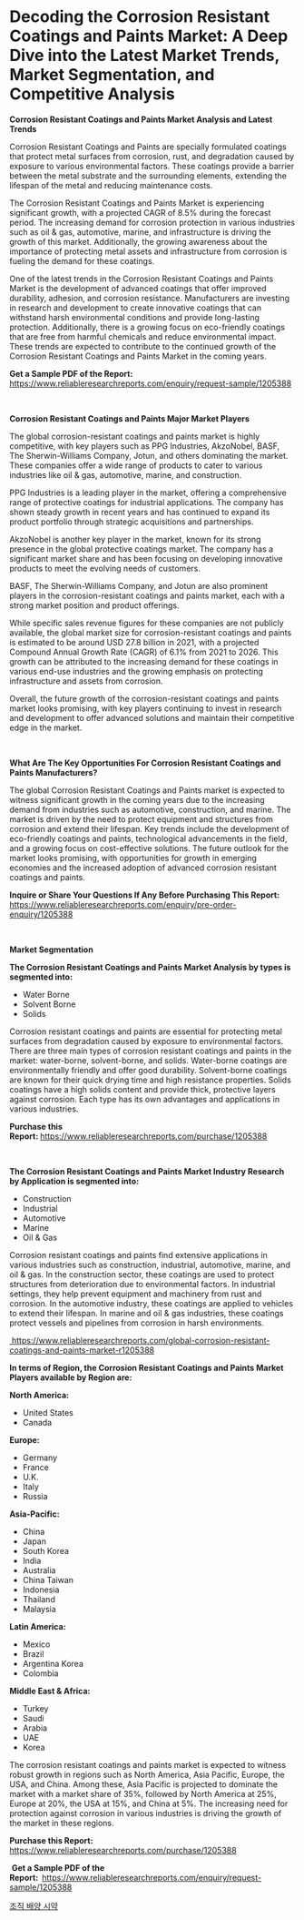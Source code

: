 <p><h1>Decoding the Corrosion Resistant Coatings and Paints Market: A Deep Dive into the Latest Market Trends, Market Segmentation, and Competitive Analysis</h1></p><p><strong>Corrosion Resistant Coatings and Paints Market Analysis and Latest Trends</strong></p>
<p><p>Corrosion Resistant Coatings and Paints are specially formulated coatings that protect metal surfaces from corrosion, rust, and degradation caused by exposure to various environmental factors. These coatings provide a barrier between the metal substrate and the surrounding elements, extending the lifespan of the metal and reducing maintenance costs.</p><p>The Corrosion Resistant Coatings and Paints Market is experiencing significant growth, with a projected CAGR of 8.5% during the forecast period. The increasing demand for corrosion protection in various industries such as oil & gas, automotive, marine, and infrastructure is driving the growth of this market. Additionally, the growing awareness about the importance of protecting metal assets and infrastructure from corrosion is fueling the demand for these coatings.</p><p>One of the latest trends in the Corrosion Resistant Coatings and Paints Market is the development of advanced coatings that offer improved durability, adhesion, and corrosion resistance. Manufacturers are investing in research and development to create innovative coatings that can withstand harsh environmental conditions and provide long-lasting protection. Additionally, there is a growing focus on eco-friendly coatings that are free from harmful chemicals and reduce environmental impact. These trends are expected to contribute to the continued growth of the Corrosion Resistant Coatings and Paints Market in the coming years.</p></p>
<p><strong>Get a Sample PDF of the Report:&nbsp;</strong> <a href="https://www.reliableresearchreports.com/enquiry/request-sample/1205388">https://www.reliableresearchreports.com/enquiry/request-sample/1205388</a></p>
<p>&nbsp;</p>
<p><strong>Corrosion Resistant Coatings and Paints Major Market Players</strong></p>
<p><p>The global corrosion-resistant coatings and paints market is highly competitive, with key players such as PPG Industries, AkzoNobel, BASF, The Sherwin-Williams Company, Jotun, and others dominating the market. These companies offer a wide range of products to cater to various industries like oil & gas, automotive, marine, and construction.</p><p>PPG Industries is a leading player in the market, offering a comprehensive range of protective coatings for industrial applications. The company has shown steady growth in recent years and has continued to expand its product portfolio through strategic acquisitions and partnerships.</p><p>AkzoNobel is another key player in the market, known for its strong presence in the global protective coatings market. The company has a significant market share and has been focusing on developing innovative products to meet the evolving needs of customers.</p><p>BASF, The Sherwin-Williams Company, and Jotun are also prominent players in the corrosion-resistant coatings and paints market, each with a strong market position and product offerings.</p><p>While specific sales revenue figures for these companies are not publicly available, the global market size for corrosion-resistant coatings and paints is estimated to be around USD 27.8 billion in 2021, with a projected Compound Annual Growth Rate (CAGR) of 6.1% from 2021 to 2026. This growth can be attributed to the increasing demand for these coatings in various end-use industries and the growing emphasis on protecting infrastructure and assets from corrosion.</p><p>Overall, the future growth of the corrosion-resistant coatings and paints market looks promising, with key players continuing to invest in research and development to offer advanced solutions and maintain their competitive edge in the market.</p></p>
<p>&nbsp;</p>
<p><strong>What Are The Key Opportunities For Corrosion Resistant Coatings and Paints Manufacturers?</strong></p>
<p><p>The global Corrosion Resistant Coatings and Paints market is expected to witness significant growth in the coming years due to the increasing demand from industries such as automotive, construction, and marine. The market is driven by the need to protect equipment and structures from corrosion and extend their lifespan. Key trends include the development of eco-friendly coatings and paints, technological advancements in the field, and a growing focus on cost-effective solutions. The future outlook for the market looks promising, with opportunities for growth in emerging economies and the increased adoption of advanced corrosion resistant coatings and paints.</p></p>
<p><strong>Inquire or Share Your Questions If Any Before Purchasing This Report:</strong> <a href="https://www.reliableresearchreports.com/enquiry/pre-order-enquiry/1205388">https://www.reliableresearchreports.com/enquiry/pre-order-enquiry/1205388</a></p>
<p>&nbsp;</p>
<p><strong>Market Segmentation</strong></p>
<p><strong>The Corrosion Resistant Coatings and Paints Market Analysis by types is segmented into:</strong></p>
<p><ul><li>Water Borne</li><li>Solvent Borne</li><li>Solids</li></ul></p>
<p><p>Corrosion resistant coatings and paints are essential for protecting metal surfaces from degradation caused by exposure to environmental factors. There are three main types of corrosion resistant coatings and paints in the market: water-borne, solvent-borne, and solids. Water-borne coatings are environmentally friendly and offer good durability. Solvent-borne coatings are known for their quick drying time and high resistance properties. Solids coatings have a high solids content and provide thick, protective layers against corrosion. Each type has its own advantages and applications in various industries.</p></p>
<p><strong>Purchase this Report:&nbsp;</strong><a href="https://www.reliableresearchreports.com/purchase/1205388">https://www.reliableresearchreports.com/purchase/1205388</a></p>
<p>&nbsp;</p>
<p><strong>The Corrosion Resistant Coatings and Paints Market Industry Research by Application is segmented into:</strong></p>
<p><ul><li>Construction</li><li>Industrial</li><li>Automotive</li><li>Marine</li><li>Oil & Gas</li></ul></p>
<p><p>Corrosion resistant coatings and paints find extensive applications in various industries such as construction, industrial, automotive, marine, and oil & gas. In the construction sector, these coatings are used to protect structures from deterioration due to environmental factors. In industrial settings, they help prevent equipment and machinery from rust and corrosion. In the automotive industry, these coatings are applied to vehicles to extend their lifespan. In marine and oil & gas industries, these coatings protect vessels and pipelines from corrosion in harsh environments.</p></p>
<p><a href="https://www.reliableresearchreports.com/global-corrosion-resistant-coatings-and-paints-market-r1205388">&nbsp;https://www.reliableresearchreports.com/global-corrosion-resistant-coatings-and-paints-market-r1205388</a></p>
<p><strong>In terms of Region, the Corrosion Resistant Coatings and Paints Market Players available by Region are:</strong></p>
<p>
    <p> <strong> North America: </strong>
        <ul>
            <li>United States</li>
            <li>Canada</li>
        </ul>
        </p> 
    <p> <strong> Europe: </strong>
        <ul>
            <li>Germany</li>
            <li>France</li>
            <li>U.K.</li>
            <li>Italy</li>
            <li>Russia</li>
        </ul>
        </p> 
    <p> <strong> Asia-Pacific: </strong>
        <ul>
            <li>China</li>
            <li>Japan</li>
            <li>South Korea</li>
            <li>India</li>
            <li>Australia</li>
            <li>China Taiwan</li>
            <li>Indonesia</li>
            <li>Thailand</li>
            <li>Malaysia</li>
        </ul>
        </p> 
    <p> <strong> Latin America: </strong>
        <ul>
            <li>Mexico</li>
            <li>Brazil</li>
            <li>Argentina Korea</li>
            <li>Colombia</li>
        </ul>
        </p> 
    <p> <strong> Middle East & Africa: </strong>
        <ul>
            <li>Turkey</li>
            <li>Saudi</li>
            <li>Arabia</li>
            <li>UAE</li>
            <li>Korea</li>
        </ul>
    </p>
    </p>
<p><p>The corrosion resistant coatings and paints market is expected to witness robust growth in regions such as North America, Asia Pacific, Europe, the USA, and China. Among these, Asia Pacific is projected to dominate the market with a market share of 35%, followed by North America at 25%, Europe at 20%, the USA at 15%, and China at 5%. The increasing need for protection against corrosion in various industries is driving the growth of the market in these regions.</p></p>
<p><strong>Purchase this Report: </strong><a href="https://www.reliableresearchreports.com/purchase/1205388">https://www.reliableresearchreports.com/purchase/1205388</a></p>
<p>&nbsp;<strong>Get a Sample PDF of the Report:&nbsp;&nbsp;</strong><a href="https://www.reliableresearchreports.com/enquiry/request-sample/1205388">https://www.reliableresearchreports.com/enquiry/request-sample/1205388</a></p>
<p><strong></strong></p>
<p><p><a href="https://medium.com/@alanperkins1921/%EC%A1%B0%EC%A7%81-%EB%B0%B0%EC%96%91-%EC%8B%9C%EC%95%BD-%EC%8B%9C%EC%9E%A5-%EA%B7%9C%EB%AA%A8%EB%8A%94-%EA%B8%80%EB%A1%9C%EB%B2%8C-%EC%82%B0%EC%97%85%EC%97%90%EC%84%9C-%EC%B5%9C%EA%B3%A0%EC%9D%98-%EB%A7%88%EC%BC%80%ED%8C%85-%EC%B1%84%EB%84%90%EC%9D%84-%EB%B3%B4%EC%97%AC%EC%A4%8D%EB%8B%88%EB%8B%A4-cb0ff1d4e659">조직 배양 시약</a></p></p>
